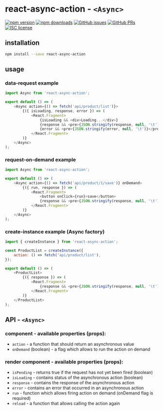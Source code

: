 # react-async-action - `<Async>`

[![npm version](https://img.shields.io/npm/v/react-async-action.svg)](https://www.npmjs.com/package/react-async-action)
[![npm downloads](https://img.shields.io/npm/dm/react-async-action.svg)](https://www.npmjs.com/package/react-async-action)
[![GitHub issues](https://img.shields.io/github/issues/rootsher/react-async-action.svg)](https://github.com/ghengeveld/react-async/issues)
[![GitHub PRs](https://img.shields.io/github/issues-pr/rootsher/react-async-action.svg)](https://github.com/ghengeveld/react-async/pulls)
[![ISC license](https://img.shields.io/npm/l/react-async.svg)](https://opensource.org/licenses/ISC)

## installation

```bash
npm install --save react-async-action
```

## usage

### data-request example

```js
import Async from 'react-async-action';

export default () => (
    <Async action={() => fetch('api/product/list')}>
        {({ isLoading, response, error }) => (
            <React.Fragment>
                {isLoading && <div>Loading...</div>}
                {response && <pre>{JSON.stringify(response, null, '\t')}</pre>}
                {error && <pre>{JSON.stringify(error, null, '\t')}</pre>}
            </React.Fragment>
        )}
    </Async>
);
```

### request-on-demand example

```js
import Async from 'react-async-action';

export default () => (
    <Async action={() => fetch('api/product/1/save')} onDemand>
        {({ run, response }) => (
            <React.Fragment>
                <button onClick={run}>save</button>
                {response && <pre>{JSON.stringify(response, null, '\t')}</pre>}
            </React.Fragment>
        )}
    </Async>
);
```

### create-instance example (Async factory)

```js
import { createInstance } from 'react-async-action';

const ProductList = createInstance({
    action: () => fetch('api/product/list'),
});

export default () => (
    <ProductList>
        {({ response }) => (
            <React.Fragment>
                {response && <pre>{JSON.stringify(response, null, '\t')}</pre>}
            </React.Fragment>
        )}
    </ProductList>
);

```

## API - `<Async>`

### component - available properties (props):

* `action` - a function that should return an asynchronous value
* `onDemand` (boolean) - a flag which allows to run the action on demand

### render component - available properties (props):

* `isPending` - returns true if the request has not yet been fired (boolean)
* `isLoading` - contains status of the asynchronous action (boolean)
* `response` - contains the response of the asynchronous action
* `error` - contains an error that occurred in an asynchronous action
* `run` - function which allows firing action on demand (onDemand flag is required)
* `reload` - a function that allows calling the action again
